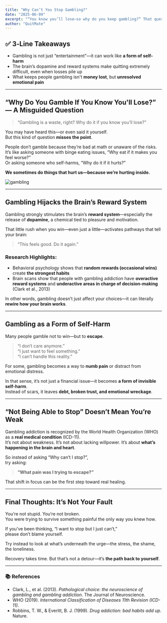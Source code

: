 ```yaml
---
title: "Why Can’t You Stop Gambling?"
date: "2025-06-09"
excerpt: "“You know you’ll lose—so why do you keep gambling?” That question misses the deeper truth. Gambling addiction isn’t about logic—it’s about pain, brain chemistry, and hidden emotional wounds. Here’s what you need to know."
author: "QuitMate"
---
```


## ✅ **3‑Line Takeaways**
- Gambling is not just “entertainment”—it can work like **a form of self-harm**
- The brain’s dopamine and reward systems make quitting extremely difficult, even when losses pile up  
- What keeps people gambling isn't **money lost**, but **unresolved emotional pain**

---

## “Why Do You Gamble If You Know You'll Lose?” — A Misguided Question

> “Gambling is a waste, right? Why do it if you know you’ll lose?”

You may have heard this—or even said it yourself.  
But this kind of question **misses the point**.

People don’t gamble because they’re bad at math or unaware of the risks.  
It’s like asking someone with binge eating issues, “Why eat if it makes you feel worse?”  
Or asking someone who self-harms, “Why do it if it hurts?”

**We sometimes do things that hurt us—because we’re hurting inside.**

![gambling](gambling.png)

---

## Gambling Hijacks the Brain’s Reward System

Gambling strongly stimulates the brain’s **reward system**—especially the release of **dopamine**, a chemical tied to pleasure and motivation.

That little rush when you win—even just a little—activates pathways that tell your brain:  
> “This feels good. Do it again.”

### Research Highlights:

- Behavioral psychology shows that **random rewards (occasional wins)** create **the strongest habits**  
- Brain scans show that people with gambling addiction have **overactive reward systems** and **underactive areas in charge of decision-making** (Clark et al., 2013)

In other words, gambling doesn’t just affect your choices—it can literally **rewire how your brain works**.

---

## Gambling as a Form of Self-Harm

Many people gamble not to win—but to **escape**.

> “I don’t care anymore.”  
> “I just want to feel something.”  
> “I can’t handle this reality.”

For some, gambling becomes a way to **numb pain** or distract from emotional distress.

In that sense, it’s not just a financial issue—it becomes **a form of invisible self-harm**.  
Instead of scars, it leaves **debt, broken trust, and emotional wreckage**.

---

## “Not Being Able to Stop” Doesn’t Mean You’re Weak

Gambling addiction is recognized by the World Health Organization (WHO) as a **real medical condition** (ICD-11).  
It’s not about weakness. It’s not about lacking willpower. It’s about **what’s happening in the brain and heart**.

So instead of asking “Why can’t I stop?”,  
try asking:

> **“What pain was I trying to escape?”**

That shift in focus can be the first step toward real healing.

---

## Final Thoughts: It’s Not Your Fault

You’re not stupid. You’re not broken.  
You were trying to survive something painful the only way you knew how.

If you’ve been thinking, “I want to stop but I just can’t,”  
please don’t blame yourself.

Try instead to look at what’s underneath the urge—the stress, the shame, the loneliness.

Recovery takes time. But that’s not a detour—it’s **the path back to yourself**.

---

### 📚 References

- Clark, L., et al. (2013). *Pathological choice: the neuroscience of gambling and gambling addiction*. The Journal of Neuroscience.  
- WHO (2019). *International Classification of Diseases 11th Revision (ICD-11)*.  
- Robbins, T. W., & Everitt, B. J. (1999). *Drug addiction: bad habits add up*. Nature.
